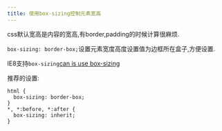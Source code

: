 ```yaml
---
title: 使用box-sizing控制元素宽高
---
```


css默认宽高是内容的宽高,有border,padding的时候计算很麻烦.

`box-sizing: border-box;`设置元素宽度高度设置值为边框所在盒子,方便设置.


IE8支持`box-sizing`[can is use box-sizing][1]


推荐的设置:

```
html {
  box-sizing: border-box;
}
*, *:before, *:after {
  box-sizing: inherit;
}
```



[1]: http://caniuse.com/#feat=css3-boxsizing
